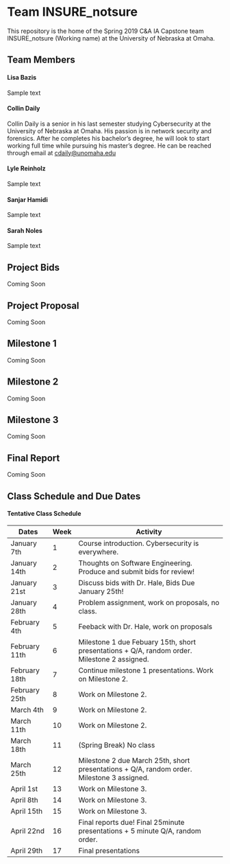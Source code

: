 # Team INSURE_notsure
This repository is the home of the Spring 2019 C&A IA Capstone team INSURE_notsure (Working name) at the University of Nebraska at Omaha.

## Team Members
#### Lisa Bazis
Sample text

#### Collin Daily
Collin Daily is a senior in his last semester studying Cybersecurity at the University of Nebraska at Omaha. His passion is in network security and forensics. After he completes his bachelor’s degree, he will look to start working full time while pursuing his master’s degree. He can be reached through email at cdaily@unomaha.edu

#### Lyle Reinholz
Sample text

#### Sanjar Hamidi
Sample text

#### Sarah Noles
Sample text

## Project Bids
Coming Soon

## Project Proposal
Coming Soon

## Milestone 1
Coming Soon

## Milestone 2
Coming Soon

## Milestone 3
Coming Soon

## Final Report
Coming Soon

## Class Schedule and Due Dates
#### Tentative Class Schedule
| Dates | Week | Activity|
|-------|------|---------|
| January 7th | 1 | Course introduction. Cybersecurity is everywhere.|
| January 14th | 2 | Thoughts on Software Engineering. Produce and submit bids for review! |
| January 21st | 3 | Discuss bids with Dr. Hale, Bids Due January 25th! |
| January 28th | 4 | Problem assignment, work on proposals, no class. |
| February 4th | 5 | Feeback with Dr. Hale, work on proposals |
| February 11th | 6 | Milestone 1 due Febuary 15th, short presentations +  Q/A, random order. Milestone 2 assigned. |
| February 18th | 7 | Continue milestone 1 presentations. Work on Milestone 2. |
| February 25th | 8 | Work on Milestone 2.|
| March 4th | 9 | Work on Milestone 2. |
| March 11th | 10 | Work on Milestone 2. |
| March 18th | 11 | (Spring Break) No class |
| March 25th | 12 | Milestone 2 due March 25th, short presentations + Q/A, random order. Milestone 3 assigned. |
| April 1st | 13 | Work on Milestone 3. |
| April 8th | 14 | Work on Milestone 3. |
| April 15th | 15 | Work on Milestone 3. |
| April 22nd | 16 | Final reports due! Final 25minute presentations + 5 minute Q/A, random order. |
| April 29th | 17 | Final presentations |
